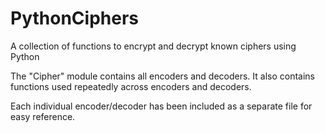 # PythonCiphers
A collection of functions to encrypt and decrypt known ciphers using Python

The "Cipher" module contains all encoders and decoders. It also contains functions used repeatedly across encoders and decoders. 

Each individual encoder/decoder has been included as a separate file for easy reference.

